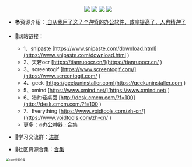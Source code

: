 <div align="center">
    <a href="https://github.com/zhaofeng092/python_auto_office"> <img src="https://badgen.net/badge/Github/%E7%A8%8B%E5%BA%8F%E5%91%98?icon=github&color=red"></a>
    <a href="https://mp.weixin.qq.com/s/xkZSp3606rTPN_JbLT3hSQ"> <img src="https://badgen.net/badge/follow/%E5%85%AC%E4%BC%97%E5%8F%B7?icon=rss&color=green"></a>
    <a href="https://space.bilibili.com/259649365"> <img src="https://badgen.net/badge/pick/B%E7%AB%99?icon=dependabot&color=blue"></a>
    <a href="https://mp.weixin.qq.com/s/wx-JkgOUoJhb-7ZESxl93w"> <img src="https://badgen.net/badge/join/%E4%BA%A4%E6%B5%81%E7%BE%A4?icon=atom&color=yellow"></a>
</div>






- 📚资源介绍：[ 自从我用了这 7 个*神*奇的办公软件，效率提高了，人也精*神*了](http://mp.weixin.qq.com/s?__biz=MzI2Nzg5MjgyNg==&mid=2247485837&idx=1&sn=1f3b83ae8af60a20e031ddc0dc016a92&chksm=eaf6a8b8dd8121ae0c31d5c3df9b3c78f42d30340355aee145a4c77932661c367148d946aec4&token=458925697&lang=zh_CN#rd)
- 🚀网站链接：

  - 1、snipaste [https://www.snipaste.com/download.html](https://www.snipaste.com/download.html ) 
  - 2、天若ocr [https://tianruoocr.cn/](https://tianruoocr.cn/ ) 
  - 3、screentogif [https://www.screentogif.com/](https://www.screentogif.com/ ) 
  - 4、geek [https://geekuninstaller.com](https://geekuninstaller.com ) 
  - 5、xmind [https://www.xmind.net/](https://www.xmind.net/ ) 
  - 6、猎豹轻桌面 [http://desk.cmcm.com/?f=100](http://desk.cmcm.com/?f=100 ) 
  - 7、Everything [https://www.voidtools.com/zh-cn/](https://www.voidtools.com/zh-cn/ ) 
  - 更多：🔥[办公神器 · 合集](https://gitee.com/zhaofeng092/python_auto_office/blob/master/%E5%85%B3%E9%94%AE%E8%AF%8D/%E7%BE%A4%E8%81%8A/%E6%9C%80%E6%96%B0%E6%95%99%E7%A8%8B/%E5%8A%9E%E5%85%AC%E7%A5%9E%E5%99%A8.md)



- 🚸学习交流群：[进群](https://mp.weixin.qq.com/s/wx-JkgOUoJhb-7ZESxl93w) 
- 📱社区资源合集：[合集](https://mp.weixin.qq.com/s/G_5cY05Qoc_yCXGQs4vIeg)

<img src="https://img-blog.csdnimg.cn/20201231105911656.jpg?x-oss-process=image/watermark,type_ZmFuZ3poZW5naGVpdGk,shadow_10,text_aHR0cHM6Ly9ibG9nLmNzZG4ubmV0L3dlaXhpbl80MjMyMTUxNw==,size_16,color_FFFFFF,t_70#pic_center" alt="csdn资源仓库" style="zoom:50%;" />

